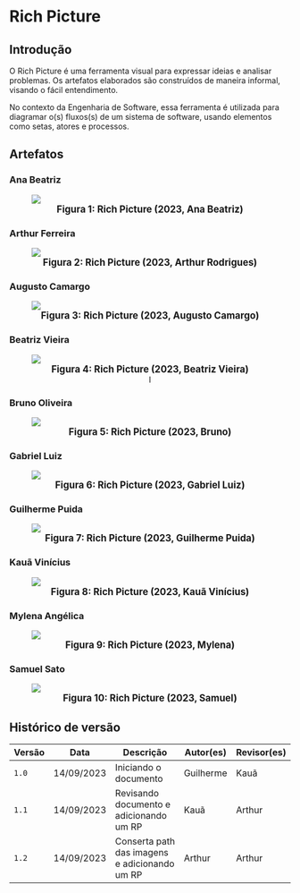 <style>
figure {
    display: flex;
    flex-direction: column;
    justify-content: center;
    text-align: center;
}

figcaption {
    font-weight: bold;
    font-size: 120%;
}
</style>

# Rich Picture

## Introdução

O Rich Picture é uma ferramenta visual para expressar ideias e analisar
problemas. Os artefatos elaborados são construídos de maneira informal, visando
o fácil entendimento.

No contexto da Engenharia de Software, essa ferramenta é utilizada para
diagramar o(s) fluxos(s) de um sistema de software, usando elementos como
setas, atores e processos.

## Artefatos

### Ana Beatriz

<figure>
  <img src="../../../assets/rich-picture-AnaB.jpeg" />
  <figcaption>Figura 1: Rich Picture (2023, Ana Beatriz)</figcaption>
</figure>

### Arthur Ferreira

<figure>
  <img src="../../../assets/rich-picture-arthur.jpeg" />
  <figcaption>Figura 2: Rich Picture (2023, Arthur Rodrigues)</figcaption>
</figure>

### Augusto Camargo

<figure>
  <img src="../../../assets/rich_picture_AugustoDCamargo.jpg" />
  <figcaption>Figura 3: Rich Picture (2023, Augusto Camargo)</figcaption>
</figure>

### Beatriz Vieira

<figure>
  <img src="../../../assets/rich-picture-BeatrizVieira.jpeg" />
  <figcaption>Figura 4: Rich Picture (2023, Beatriz Vieira)</figcaption>I
</figure>

### Bruno Oliveira

<figure>
  <img src="../../../assets/rich-picture-Bruno.jpeg" />
  <figcaption>Figura 5: Rich Picture (2023, Bruno)</figcaption>
</figure>

### Gabriel Luiz

<figure>
  <img src="../../../assets/rich-picture-gabriel.png" />
  <figcaption>Figura 6: Rich Picture (2023, Gabriel Luiz)</figcaption>
</figure>

### Guilherme Puida

<figure>
  <img src="../../../assets/rich-picture-Guilherme.png" />
  <figcaption>Figura 7: Rich Picture (2023, Guilherme Puida)</figcaption>
</figure>

### Kauã Vinícius

<figure>
  <img src="../../../assets/RichPicture-Kauã.png" />
  <figcaption>Figura 8: Rich Picture (2023, Kauã Vinícius)</figcaption>
</figure>

### Mylena Angélica

<figure>
  <img src="../../../assets/RP_mylena_amazon_comprador.jpg" />
  <figcaption>Figura 9: Rich Picture (2023, Mylena)</figcaption>
</figure>

### Samuel Sato

<figure>
  <img src="../../../assets/rich-picture-Samuel.jpg" />
  <figcaption>Figura 10: Rich Picture (2023, Samuel)</figcaption>
</figure>

## Histórico de versão

| Versão | Data       | Descrição                                     | Autor(es) | Revisor(es) |
| ------ | ---------- | --------------------------------------------- | --------- | ----------- |
| `1.0`  | 14/09/2023 | Iniciando o documento                         | Guilherme | Kauã        |
| `1.1`  | 14/09/2023 | Revisando documento e adicionando um RP       | Kauã      | Arthur      |
| `1.2`  | 14/09/2023 | Conserta path das imagens e adicionando um RP | Arthur    | Arthur      |
